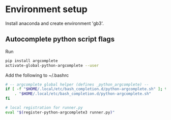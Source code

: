 # Environment setup

Install anaconda and create environment 'gb3'.

## Autocomplete python script flags

Run

```bash
pip install argcomplete
activate-global-python-argcomplete --user
```

Add the following to ~/.bashrc

```bash
# -- argcomplete global helper (defines _python_argcomplete) --
if [ -f "$HOME/.local/etc/bash_completion.d/python-argcomplete.sh" ]; then
    . "$HOME/.local/etc/bash_completion.d/python-argcomplete.sh"
fi

# local registration for runner.py
eval "$(register-python-argcomplete3 runner.py)"
```
